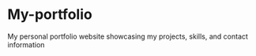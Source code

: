 # My-portfolio
My personal portfolio website showcasing my projects, skills, and contact information
